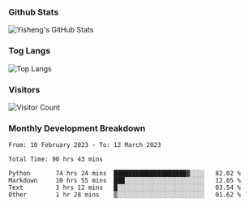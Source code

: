 ### Github Stats
![Yisheng's GitHub Stats](https://github-readme-stats-9qabuvhk1-gongyisheng.vercel.app/api?username=gongyisheng&count_private=true&show_icons=true)
### Tog Langs
![Top Langs](https://github-readme-stats-9qabuvhk1-gongyisheng.vercel.app/api/top-langs/?username=gongyisheng&layout=compact)
### Visitors
![Visitor Count](https://profile-counter.glitch.me/gongyisheng/count.svg)
### Monthly Development Breakdown
<!--START_SECTION:waka-->

```text
From: 10 February 2023 - To: 12 March 2023

Total Time: 90 hrs 43 mins

Python       74 hrs 24 mins  ████████████████████▓░░░░   82.02 %
Markdown     10 hrs 55 mins  ███░░░░░░░░░░░░░░░░░░░░░░   12.05 %
Text         3 hrs 12 mins   █░░░░░░░░░░░░░░░░░░░░░░░░   03.54 %
Other        1 hr 28 mins    ▒░░░░░░░░░░░░░░░░░░░░░░░░   01.62 %
```

<!--END_SECTION:waka-->
